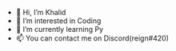 - 👋 Hi, I’m Khalid
- 👀 I’m interested in Coding
- 🌱 I’m currently learning Py
- 📫 You can contact me on Discord(reign#420) 
